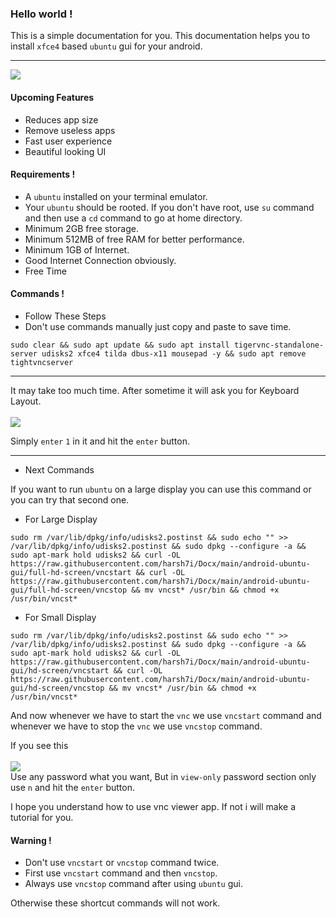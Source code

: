 ### Hello world !
This is a simple documentation for you.
This documentation helps you to install `xfce4` based `ubuntu` gui for your android.
<hr />
<img src="assets/ubuntu-linux.jpg">

#### Upcoming Features
* Reduces app size
* Remove useless apps
* Fast user experience
* Beautiful looking UI

#### Requirements !
* A `ubuntu` installed on your terminal emulator.
* Your `ubuntu` should be rooted. If you don't have root, use `su` command and then use a `cd` command to go at home directory.
* Minimum 2GB free storage.
* Minimum 512MB of free RAM for better performance.
* Minimum 1GB of Internet.
* Good Internet Connection obviously.
* Free Time

#### Commands !

* Follow These Steps
* Don't use commands manually just copy and paste to save time.

```shell
sudo clear && sudo apt update && sudo apt install tigervnc-standalone-server udisks2 xfce4 tilda dbus-x11 mousepad -y && sudo apt remove tightvncserver
```
<hr />
It may take too much time.
After sometime it will ask you for Keyboard Layout. <br><br>
<img src="assets/keyboard-layout.jpg">

Simply `enter` `1` in it and hit the `enter` button.

<hr />

* Next Commands

If you want to run `ubuntu` on a large display you can use this command or you can try that second one.


* For Large Display

``` shell
sudo rm /var/lib/dpkg/info/udisks2.postinst && sudo echo "" >> /var/lib/dpkg/info/udisks2.postinst && sudo dpkg --configure -a && sudo apt-mark hold udisks2 && curl -OL https://raw.githubusercontent.com/harsh7i/Docx/main/android-ubuntu-gui/full-hd-screen/vncstart && curl -OL https://raw.githubusercontent.com/harsh7i/Docx/main/android-ubuntu-gui/full-hd-screen/vncstop && mv vncst* /usr/bin && chmod +x /usr/bin/vncst*
```

* For Small Display
```shell
sudo rm /var/lib/dpkg/info/udisks2.postinst && sudo echo "" >> /var/lib/dpkg/info/udisks2.postinst && sudo dpkg --configure -a && sudo apt-mark hold udisks2 && curl -OL https://raw.githubusercontent.com/harsh7i/Docx/main/android-ubuntu-gui/hd-screen/vncstart && curl -OL https://raw.githubusercontent.com/harsh7i/Docx/main/android-ubuntu-gui/hd-screen/vncstop && mv vncst* /usr/bin && chmod +x /usr/bin/vncst*
```

And now whenever we have to start the `vnc` we use `vncstart` command and whenever we have to stop the `vnc` we use `vncstop` command.


If you see this <br><br>
<img src="assets/vnc-password.jpg"><br>
Use any password what you want,
But in `view-only` password section only use `n` and hit the `enter` button.


I hope you understand how to use vnc viewer app. If not i will make a tutorial for you.

#### Warning !
* Don't use `vncstart` or `vncstop` command twice.
* First use `vncstart` command and then `vncstop`.
* Always use `vncstop` command after using `ubuntu` gui.

Otherwise these shortcut commands will not work.